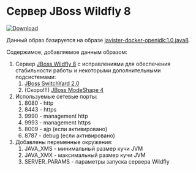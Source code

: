 # Сервер JBoss Wildfly 8

[ ![Download](https://api.bintray.com/packages/javister/docker/javister%3Ajavister-docker-wildfly/images/download.svg) ](https://bintray.com/javister/docker/javister%3Ajavister-docker-wildfly/_latestVersion)

Данный образ базируется на образе [javister-docker-openjdk:1.0.java8](https://github.com/javister/javister-docker-openjdk).

Содержимое, добавляемое данным образом:

1. Сервер [JBoss Wildfly 8](http://wildfly.org/) с исправлениями для обеспечения стабильности работы и некоторыми дополнительными подсистемами:
    1. [JBoss SwitchYard 2.0](http://switchyard.jboss.org/)
    2. (Скоро!!!) [JBoss ModeShape 4](http://modeshape.jboss.org/)
2. Используемые сетевые порты:
    1. 8080 - http
    2. 8443 - https
    3. 9990 - management http
    4. 9993 - management https
    5. 8009 - ajp (если активировано)
    6. 8787 - debug (если активировано)
3. Добавлены переменные окружения:
    1. JAVA_XMS - минимальный размер кучи JVM
    2. JAVA_XMX - максимальный размер кучи JVM
    3. SERVER_PARAMS - параметры запуска сервера Wildfly
